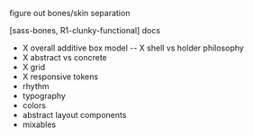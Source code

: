 figure out bones/skin separation

[sass-bones, R1-clunky-functional]
docs
- X overall additive box model
-- X shell vs holder philosophy
- X abstract vs concrete
- X grid
- X responsive tokens
- rhythm
- typography
- colors
- abstract layout components
- mixables
